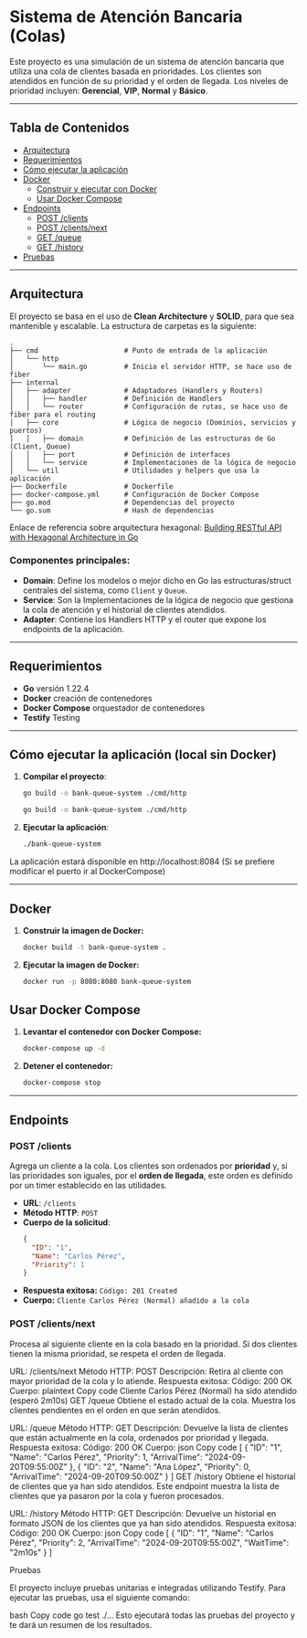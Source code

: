 # Sistema de Atención Bancaria (Colas)

Este proyecto es una simulación de un sistema de atención bancaria que utiliza una cola de clientes basada en prioridades. Los clientes son atendidos en función de su prioridad y el orden de llegada. Los niveles de prioridad incluyen: **Gerencial**, **VIP**, **Normal** y **Básico**.

---

## Tabla de Contenidos

- [Arquitectura](#arquitectura)
- [Requerimientos](#requerimientos)
- [Cómo ejecutar la aplicación](#cómo-ejecutar-la-aplicación)
- [Docker](#docker)
  - [Construir y ejecutar con Docker](#construir-y-ejecutar-con-docker)
  - [Usar Docker Compose](#usar-docker-compose)
- [Endpoints](#endpoints)
  - [POST /clients](#post-clients)
  - [POST /clients/next](#post-clientsnext)
  - [GET /queue](#get-queue)
  - [GET /history](#get-history)
- [Pruebas](#pruebas)

---

## Arquitectura

El proyecto se basa en el uso de **Clean Architecture** y **SOLID**, para que sea mantenible y escalable. La estructura de carpetas es la siguiente:
```
.
├── cmd                     # Punto de entrada de la aplicación
│   └── http
│       └── main.go         # Inicia el servidor HTTP, se hace uso de fiber
├── internal
│   ├── adapter             # Adaptadores (Handlers y Routers)
│   │   ├── handler         # Definición de Handlers
│   │   └── router          # Configuración de rutas, se hace uso de fiber para el routing
│   ├── core                # Lógica de negocio (Dominios, servicios y puertos)
│   │   ├── domain          # Definición de las estructuras de Go (Client, Queue)
│   │   ├── port            # Definición de interfaces
│   │   └── service         # Implementaciones de la lógica de negocio
│   └── util                # Utilidades y helpers que usa la aplicación
├── Dockerfile              # Dockerfile
├── docker-compose.yml      # Configuración de Docker Compose
├── go.mod                  # Dependencias del proyecto
└── go.sum                  # Hash de dependencias
```

Enlace de referencia sobre arquitectura hexagonal: [Building RESTful API with Hexagonal Architecture in Go](https://dev.to/bagashiz/building-restful-api-with-hexagonal-architecture-in-go-1mij)

### Componentes principales:
- **Domain**: Define los modelos o mejor dicho en Go las estructuras/struct centrales del sistema, como `Client` y `Queue`.
- **Service**: Son la Implementaciones de la lógica de negocio que gestiona la cola de atención y el historial de clientes atendidos.
- **Adapter**: Contiene los Handlers HTTP y el router que expone los endpoints de la aplicación.

---

## Requerimientos

- **Go** versión 1.22.4
- **Docker** creación de contenedores
- **Docker Compose** orquestador de contenedores
- **Testify** Testing

---

## Cómo ejecutar la aplicación (local sin Docker)

1. **Compilar el proyecto**:

   ```bash
   go build -o bank-queue-system ./cmd/http
   ```

   ```bash
   go build -o bank-queue-system ./cmd/http

2. **Ejecutar la aplicación**:

   ```bash
   ./bank-queue-system
   ```
  
La aplicación estará disponible en http://localhost:8084 (Si se prefiere modificar el puerto ir al DockerCompose)

---

## Docker

1. **Construir la imagen de Docker:**
   ```bash
   docker build -t bank-queue-system .
   ```
2. **Ejecutar la imagen de Docker:**
   ```bash
   docker run -p 8080:8080 bank-queue-system
   ```

## Usar Docker Compose

1. **Levantar el contenedor con Docker Compose:**
   ```bash
   docker-compose up -d
   ```
2. **Detener el contenedor:**
   ```bash
   docker-compose stop
   ```

---

## Endpoints

### POST /clients

Agrega un cliente a la cola. Los clientes son ordenados por **prioridad** y, si las prioridades son iguales, por el **orden de llegada**, este orden es definido por un timer establecido en las utilidades.

- **URL**: `/clients`
- **Método HTTP**: `POST`
- **Cuerpo de la solicitud**:
  ```json
  {
    "ID": "1",
    "Name": "Carlos Pérez",
    "Priority": 1
  }
  ```
- **Respuesta exitosa:**
  `Código: 201 Created`
- **Cuerpo:**
  `Cliente Carlos Pérez (Normal) añadido a la cola`

  
### POST /clients/next
Procesa al siguiente cliente en la cola basado en la prioridad. Si dos clientes tienen la misma prioridad, se respeta el orden de llegada.

URL: /clients/next
Método HTTP: POST
Descripción: Retira al cliente con mayor prioridad de la cola y lo atiende.
Respuesta exitosa:
Código: 200 OK
Cuerpo:
plaintext
Copy code
Cliente Carlos Pérez (Normal) ha sido atendido (esperó 2m10s)
GET /queue
Obtiene el estado actual de la cola. Muestra los clientes pendientes en el orden en que serán atendidos.

URL: /queue
Método HTTP: GET
Descripción: Devuelve la lista de clientes que están actualmente en la cola, ordenados por prioridad y llegada.
Respuesta exitosa:
Código: 200 OK
Cuerpo:
json
Copy code
[
  {
    "ID": "1",
    "Name": "Carlos Pérez",
    "Priority": 1,
    "ArrivalTime": "2024-09-20T09:55:00Z"
  },
  {
    "ID": "2",
    "Name": "Ana López",
    "Priority": 0,
    "ArrivalTime": "2024-09-20T09:50:00Z"
  }
]
GET /history
Obtiene el historial de clientes que ya han sido atendidos. Este endpoint muestra la lista de clientes que ya pasaron por la cola y fueron procesados.

URL: /history
Método HTTP: GET
Descripción: Devuelve un historial en formato JSON de los clientes que ya han sido atendidos.
Respuesta exitosa:
Código: 200 OK
Cuerpo:
json
Copy code
[
  {
    "ID": "1",
    "Name": "Carlos Pérez",
    "Priority": 2,
    "ArrivalTime": "2024-09-20T09:55:00Z",
    "WaitTime": "2m10s"
  }
]


Pruebas

El proyecto incluye pruebas unitarias e integradas utilizando Testify. Para ejecutar las pruebas, usa el siguiente comando:

bash
Copy code
go test ./...
Esto ejecutará todas las pruebas del proyecto y te dará un resumen de los resultados.
